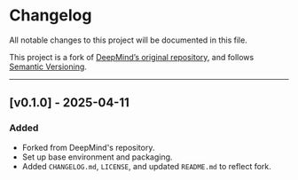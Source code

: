 # Changelog

All notable changes to this project will be documented in this file.

This project is a fork of [DeepMind’s original repository][transformations_lib],
and follows [Semantic Versioning](https://semver.org/).

---

## [v0.1.0] - 2025-04-11

### Added

-   Forked from DeepMind's repository.
-   Set up base environment and packaging.
-   Added `CHANGELOG.md`, `LICENSE`, and updated `README.md` to reflect fork.

[transformations_lib]: <https://github.com/google-deepmind/dm_robotics/tree/main/py/transformations>
